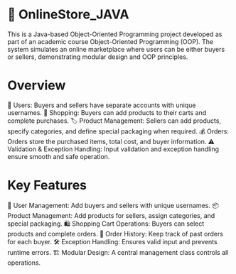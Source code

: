 # 🛒 OnlineStore_JAVA
This is a Java-based Object-Oriented Programming project developed as part of an academic course Object-Oriented Programming (OOP).
The system simulates an online marketplace where users can be either buyers or sellers, demonstrating modular design and OOP principles.

# Overview

👤 Users: Buyers and sellers have separate accounts with unique usernames.
🛒 Shopping: Buyers can add products to their carts and complete purchases.
🏷️ Product Management: Sellers can add products, specify categories, and define special packaging when required.
💰 Orders: Orders store the purchased items, total cost, and buyer information.
⚠️ Validation & Exception Handling: Input validation and exception handling ensure smooth and safe operation.

# Key Features

👥 User Management: Add buyers and sellers with unique usernames.
📦 Product Management: Add products for sellers, assign categories, and special packaging.
🛍️ Shopping Cart Operations: Buyers can select products and complete orders.
📝 Order History: Keep track of past orders for each buyer.
🛠️ Exception Handling: Ensures valid input and prevents runtime errors.
🏗️ Modular Design: A central management class controls all operations.
